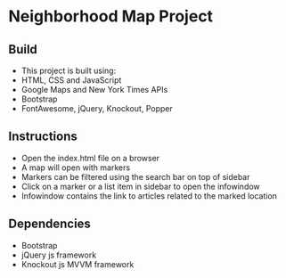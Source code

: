 # Neighborhood Map Project

## Build

* This project is built using:
* HTML, CSS and JavaScript
* Google Maps and New York Times APIs
* Bootstrap
* FontAwesome, jQuery, Knockout, Popper 

## Instructions
* Open the index.html file on a browser
* A map will open with markers
* Markers can be filtered using the search bar on top of sidebar
* Click on a marker or a list item in sidebar to open the infowindow
* Infowindow contains the link to articles related to the marked location

## Dependencies
* Bootstrap 
* jQuery js framework
* Knockout js MVVM framework



